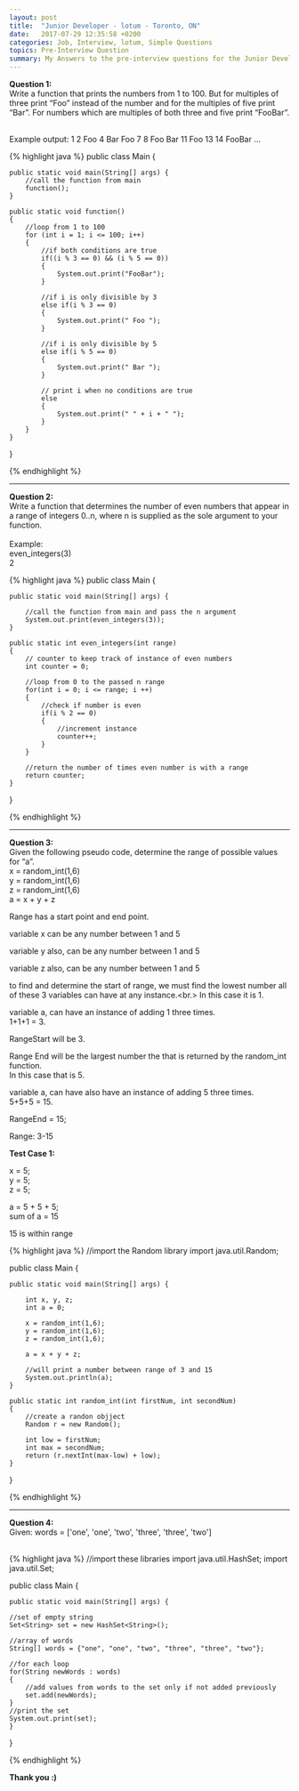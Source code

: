 ```yaml
---
layout: post
title:  "Junior Developer - lotum - Toronto, ON"
date:   2017-07-29 12:35:58 +0200
categories: Job, Interview, lotum, Simple Questions
topics: Pre-Interview Question
summary: My Answers to the pre-interview questions for the Junior Developer Position. I put my answers here because the indeed.com job portal did not have a section to upload the answers for the questions. 
---
```



<strong>Question 1:</strong><br>
Write a function that prints the numbers from 1 to 100. But for multiples of three print “Foo” instead of the number and for the multiples of five print “Bar”. For numbers which are multiples of both three and five print “FooBar”.

 <br>
Example output: 1 2 Foo 4 Bar Foo 7 8 Foo Bar 11 Foo 13 14 FooBar …
<br>


{% highlight java %}
public class Main {

	public static void main(String[] args) {
		//call the function from main
		function();
	}
	
	public static void function()
	{
		//loop from 1 to 100
		for (int i = 1; i <= 100; i++)
		{
			//if both conditions are true
			if((i % 3 == 0) && (i % 5 == 0))
			{
				System.out.print("FooBar");
			}
			
			//if i is only divisible by 3
			else if(i % 3 == 0)
			{
				System.out.print(" Foo ");
			}
			
			//if i is only divisible by 5
			else if(i % 5 == 0)
			{
				System.out.print(" Bar ");
			}
			
			// print i when no conditions are true
			else
			{
				System.out.print(" " + i + " ");
			}
		}
	}
}

{% endhighlight %}

<hr>


<strong>Question 2:</strong><br>
Write a function that determines the number of even numbers that appear in a range of integers 0..n, where n is supplied as the sole argument to your function.<br><br>
Example:<br>
even_integers(3)<br>
2<br>


{% highlight java %}
public class Main {

	public static void main(String[] args) {
		
		//call the function from main and pass the n argument
		System.out.print(even_integers(3));
	}
	
	public static int even_integers(int range)
	{
		// counter to keep track of instance of even numbers
		int counter = 0;
		
		//loop from 0 to the passed n range 
		for(int i = 0; i <= range; i ++)
		{
			//check if number is even
			if(i % 2 == 0)
			{
				//increment instance
				counter++;
			}
		}
		
		//return the number of times even number is with a range
		return counter;
	}
}

{% endhighlight %}


<hr>




<strong>Question 3:</strong><br>
Given the following pseudo code, determine the range of possible values for “a”.<br>
x = random_int(1,6)<br>
y = random_int(1,6)<br>
z = random_int(1,6)<br>
a = x + y + z<br>

Range has a start point and end point.<br>

variable x can be any number between 1 and 5<br>

variable  y also, can be any number between 1 and 5<br>

variable  z also, can be any number between 1 and 5<br>

to find and determine the start of range, we must find the lowest number all of these 3 variables can have at any instance.<br.>
In this case it is 1.<br>

variable a, can have an instance of adding 1 three times.<br>
1+1+1 = 3.<br>

RangeStart will be 3.<br>


Range End will be the largest number the that is returned by the random_int function.<br>
In this case that is 5.<br>


variable a, can have also have an instance of adding 5 three times.<br>
5+5+5 = 15.<br>

RangeEnd = 15;<br>

Range: 3-15<br>


<b>Test Case 1:</b>

x = 5;<br>
y = 5;<br>
z = 5;<br>

a = 5 + 5 + 5;<br>
sum of a = 15<br>

15 is within range<br>



{% highlight java %}
//import the Random library
import java.util.Random;

public class Main {

	public static void main(String[] args) {
		
		int x, y, z;
		int a = 0;
		
		x = random_int(1,6);
		y = random_int(1,6);
		z = random_int(1,6);
		
		a = x + y + z;
		
		//will print a number between range of 3 and 15
		System.out.println(a);
	}
	
	public static int random_int(int firstNum, int secondNum)
	{
		//create a randon objject
		Random r = new Random();

		int low = firstNum;
		int max = secondNum;
		return (r.nextInt(max-low) + low);
	}
}

{% endhighlight %}

<hr>


<strong>Question 4:</strong><br>
Given: words = ['one', 'one', 'two', 'three', 'three', 'two']<br>
<br>

{% highlight java %}
//import these libraries
import java.util.HashSet;
import java.util.Set;

public class Main {

	public static void main(String[] args) {
		
	//set of empty string
	Set<String> set = new HashSet<String>();
	
	//array of words
	String[] words = {"one", "one", "two", "three", "three", "two"};
	
	//for each loop
	for(String newWords : words)
	{
		//add values from words to the set only if not added previously
		set.add(newWords);
	}
	//print the set
	System.out.print(set);
	}
}

{% endhighlight %}


<strong>Thank you :)</strong>
